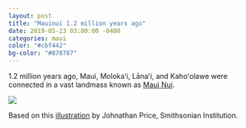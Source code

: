 ```yaml
---
layout: post
title: "Mauinui 1.2 million years ago"
date: 2019-05-23 03:00:00 -0400
categories: maui
color: "#cbf442"
bg-color: "#878787"
---
```


1.2 million years ago, Maui, Molokaʻi, Lānaʻi, and Kahoʻolawe were connected in a vast landmass known as [Maui Nui](https://en.wikipedia.org/wiki/Maui_Nui).

![](https://files.elliott.computer/images/mauinui-islands.svg)

Based on this [illustration](https://files.elliott.computer/images/mauinui-islands-price.jpg) by Johnathan Price, Smithsonian Institution.